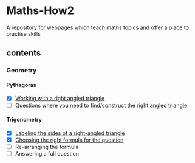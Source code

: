 # Maths-How2
A repository for webpages which teach maths topics and offer a place to practise skills

## contents
### Geometry
#### Pythagoras
- [x] [Working with a right angled triangle](https://samir70.github.io/Maths-How2/Geometry/Pythagoras/PythagorasBasic.html)
- [ ] Questions where you need to find/construct the right angled triangle

#### Trigonometry
- [x] [Labeling the sides of a right-angled triangle](https://samir70.github.io/Maths-How2/Geometry/Trigonometry/LableSides.html)
- [x] [Choosing the right formula for the question](https://samir70.github.io/Maths-How2/Geometry/Trigonometry/SelectFunction.html)
- [ ] Re-arranging the formula
- [ ] Answering a full question
